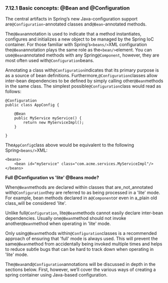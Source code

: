 ### 7.12.1 Basic concepts: @Bean and @Configuration

The central artifacts in Spring’s new Java-configuration support are`@Configuration`-annotated classes and`@Bean`-annotated methods.

The`@Bean`annotation is used to indicate that a method instantiates, configures and initializes a new object to be managed by the Spring IoC container. For those familiar with Spring’s`<beans/>`XML configuration the`@Bean`annotation plays the same role as the`<bean/>`element. You can use`@Bean`annotated methods with any Spring`@Component`, however, they are most often used with`@Configuration`beans.

Annotating a class with`@Configuration`indicates that its primary purpose is as a source of bean definitions. Furthermore,`@Configuration`classes allow inter-bean dependencies to be defined by simply calling other`@Bean`methods in the same class. The simplest possible`@Configuration`class would read as follows:

```
@Configuration
public class AppConfig {

    @Bean
    public MyService myService() {
        return new MyServiceImpl();
    }

}
```

The`AppConfig`class above would be equivalent to the following Spring`<beans/>`XML:

```
<beans>
    <bean id="myService" class="com.acme.services.MyServiceImpl"/>
</beans>
```

**Full @Configuration vs 'lite' @Beans mode?**

When`@Bean`methods are declared within classes that are_not_annotated with`@Configuration`they are referred to as being processed in a 'lite' mode. For example, bean methods declared in a`@Component`or even in a_plain old class_will be considered 'lite'.

Unlike full`@Configuration`, lite`@Bean`methods cannot easily declare inter-bean dependencies. Usually one`@Bean`method should not invoke another`@Bean`method when operating in 'lite' mode.

Only using`@Bean`methods within`@Configuration`classes is a recommended approach of ensuring that 'full' mode is always used. This will prevent the same`@Bean`method from accidentally being invoked multiple times and helps to reduce subtle bugs that can be hard to track down when operating in 'lite' mode.

The`@Bean`and`@Configuration`annotations will be discussed in depth in the sections below. First, however, we’ll cover the various ways of creating a spring container using Java-based configuration.

